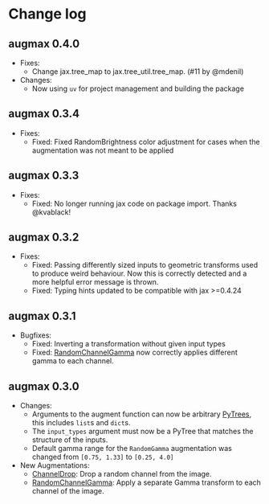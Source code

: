 # Change log

## augmax 0.4.0
* Fixes:
  * Change jax.tree_map to jax.tree_util.tree_map. (#11 by @mdenil)
* Changes:
  * Now using `uv` for project management and building the package


## augmax 0.3.4
* Fixes:
  * Fixed: Fixed RandomBrightness color adjustment for cases when the augmentation was not meant to be applied

## augmax 0.3.3
* Fixes:
  * Fixed: No longer running jax code on package import. Thanks @kvablack!

## augmax 0.3.2
* Fixes:
  * Fixed: Passing differently sized inputs to geometric transforms used to produce weird behaviour. Now this is correctly detected and a more helpful error message is thrown.
  * Fixed: Typing hints updated to be compatible with jax >=0.4.24


## augmax 0.3.1
* Bugfixes:
  * Fixed: Inverting a transformation without given input types
  * Fixed: [RandomChannelGamma](https://augmax.readthedocs.io/en/latest/augmentations/colorspace.html#augmax.RandomChannelGamma) now correctly applies different gamma to each channel.


## augmax 0.3.0
* Changes:
  * Arguments to the augment function can now be arbitrary [PyTrees](https://jax.readthedocs.io/en/latest/pytrees.html), this includes `list`s and `dict`s.
  * The `input_types` argument must now be a PyTree that matches the structure of the inputs.
  * Default gamma range for the `RandomGamma` augmentation was changed from `[0.75, 1.33]` to `[0.25, 4.0]`
* New Augmentations:
  * [ChannelDrop](https://augmax.readthedocs.io/en/latest/augmentations/colorspace.html#augmax.ChannelDrop): Drop a random channel from the image.
  * [RandomChannelGamma](https://augmax.readthedocs.io/en/latest/augmentations/colorspace.html#augmax.RandomChannelGamma): Apply a separate Gamma transform to each channel of the image.

